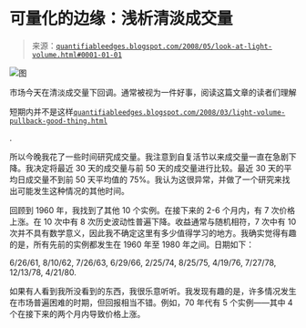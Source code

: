 <!--yml

分类：未分类

日期：2024-05-18 08:18:37

-->

# 可量化的边缘：浅析清淡成交量

> 来源：[`quantifiableedges.blogspot.com/2008/05/look-at-light-volume.html#0001-01-01`](http://quantifiableedges.blogspot.com/2008/05/look-at-light-volume.html#0001-01-01)

![图](https://blogger.googleusercontent.com/img/b/R29vZ2xl/AVvXsEgdXt2Whf534pFVXrSBy-_r1OD2WMD0J6R5o9vJiJo4zVycerHy2c6TaP0qG5HpBi-r1S5-SjvggH4dyxkhb_cwof35sAtLOK4kTdQjN-fLNNG25z2lpiRzrHGClZOCRlspdpfDv26MxpE/s1600-h/2008-5-6+light+volume.jpg)

市场今天在清淡成交量下回调。通常被视为一件好事，阅读这篇文章的读者们理解

短期内并不是这样[`quantifiableedges.blogspot.com/2008/03/light-volume-pullback-good-thing.html`](http://quantifiableedges.blogspot.com/2008/03/light-volume-pullback-good-thing.html)

.

所以今晚我花了一些时间研究成交量。我注意到自复活节以来成交量一直在急剧下降。我决定将最近 30 天的成交量与前 50 天的成交量进行比较。最近 30 天的平均日成交量不到前 50 天平均值的 75%。我认为这很异常，并做了一个研究来找出可能发生这种情况的其他时间。

回顾到 1960 年，我找到了其他 10 个实例。在接下来的 2-6 个月内，有 7 次价格上涨。在 10 次中有 8 次历史波动性普遍下降。收益通常与随机相符，7 次中有 10 次并不具有数学意义，因此我不确定这里有多少值得学习的地方。我确实觉得有趣的是，所有先前的实例都发生在 1960 年至 1980 年之间。日期如下：

6/26/61, 8/10/62, 7/26/63, 6/29/66, 2/25/74, 8/25/75, 4/19/76, 7/27/78, 12/13/78, 4/21/80.

如果有人看到我所没看到的东西，我很乐意听听。我发现有趣的是，许多情况发生在市场普遍困难的时期，但回报相当不错。例如，70 年代有 5 个实例——其中 4 个在接下来的两个月内导致价格上涨。
